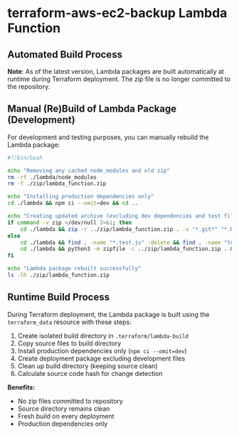 # terraform-aws-ec2-backup Lambda Function

## Automated Build Process

**Note**: As of the latest version, Lambda packages are built automatically at runtime during Terraform deployment. The zip file is no longer committed to the repository.

## Manual (Re)Build of Lambda Package (Development)

For development and testing purposes, you can manually rebuild the Lambda package:

```bash
#!/bin/bash

echo "Removing any cached node_modules and old zip"
rm -rf ./lambda/node_modules
rm -f ./zip/lambda_function.zip

echo "Installing production dependencies only"
cd ./lambda && npm ci --omit=dev && cd ..

echo "Creating updated archive (excluding dev dependencies and test files)"
if command -v zip >/dev/null 2>&1; then
    cd ./lambda && zip -r ../zip/lambda_function.zip . -x "*.git*" "*.DS_Store*" "node_modules/.cache/*" "*.test.js" "test.js" "**/test/**" "**/tests/**" && cd ..
else
    cd ./lambda && find . -name "*.test.js" -delete && find . -name "test.js" -delete
    cd ./lambda && python3 -m zipfile -c ../zip/lambda_function.zip . && cd ..
fi

echo "Lambda package rebuilt successfully"
ls -lh ./zip/lambda_function.zip
```

## Runtime Build Process

During Terraform deployment, the Lambda package is built using the `terraform_data` resource with these steps:

1. Create isolated build directory in `.terraform/lambda-build`
2. Copy source files to build directory
3. Install production dependencies only (`npm ci --omit=dev`)
4. Create deployment package excluding development files
5. Clean up build directory (keeping source clean)
6. Calculate source code hash for change detection

**Benefits:**
- No zip files committed to repository
- Source directory remains clean
- Fresh build on every deployment
- Production dependencies only